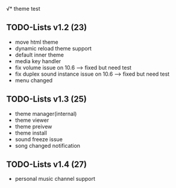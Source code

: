 √* theme test

TODO-Lists v1.2 (23)
----------
* move html theme
* dynamic reload theme support
* default inner theme                           
* media key handler
* fix volume issue on 10.6                      --> fixed but need test
* fix duplex sound instance issue on 10.6       --> fixed but need test
* menu changed


TODO-Lists v1.3 (25)
----------
* theme manager(internal)
* theme viewer
* theme preivew
* theme install
* sound freeze issue
* song changed notification


TODO-Lists v1.4 (27)
----------
* personal music channel support




